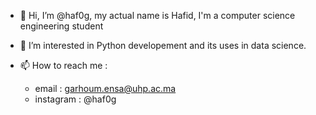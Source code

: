 - 👋 Hi, I’m @haf0g, my actual name is Hafid, I'm a computer science engineering student
  
- 👀 I’m interested in Python developement and its uses in data science.
- 📫 How to reach me :
    - email : garhoum.ensa@uhp.ac.ma
    - instagram : @haf0g

<!---
haf0g/haf0g is a ✨ special ✨ repository because its `README.md` (this file) appears on your GitHub profile.
You can click the Preview link to take a look at your changes.
--->
